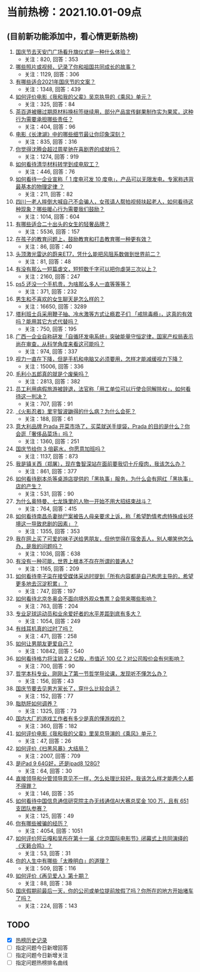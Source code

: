 # 当前热榜：2021.10.01-09点
## (目前新功能添加中，看心情更新热榜)
1. [国庆节去天安门广场看升旗仪式是一种什么体验？](https://www.zhihu.com/question/485008530)
    * 关注：820, 回答：353
2. [哪些照片或视频，记录了你和祖国共同成长的故事？](https://www.zhihu.com/question/489322223)
    * 关注：1129, 回答：306
3. [有哪些适合2021年国庆节的文案？](https://www.zhihu.com/question/488148060)
    * 关注：1348, 回答：439
4. [如何评价电影《我和我的父辈》吴京执导的《乘风》单元？](https://www.zhihu.com/question/485922175)
    * 关注：325, 回答：84
5. [茶百道被曝过期原材料换标签继续用，部分产品宣传鲜果制作实为果浆，这种行为需要承担哪些责任？](https://www.zhihu.com/question/489986309)
    * 关注：404, 回答：96
6. [电影《长津湖》中的哪些细节最让你印象深刻？](https://www.zhihu.com/question/488769477)
    * 关注：835, 回答：316
7. [你觉得沈腾会超过周星驰在喜剧界的成就吗？](https://www.zhihu.com/question/287348181)
    * 关注：1274, 回答：919
8. [如何看待清华材料转学到成电软工？](https://www.zhihu.com/question/488158445)
    * 关注：446, 回答：76
9. [如何看待一企业宣称「 1 度电可发 10 度电」，产品可以无限发电，专家称违背最基本的物理定律 ？](https://www.zhihu.com/question/489872542)
    * 关注：211, 回答：82
10. [四川一老人摔倒大喊自己不会骗人，女孩请人帮拍视频扶起老人，如何看待这种现象？哪些暖心行为需要我们鼓励？](https://www.zhihu.com/question/489928397)
    * 关注：1014, 回答：604
11. [有哪些适合二十出头的女生的轻奢品牌？](https://www.zhihu.com/question/50108354)
    * 关注：5536, 回答：157
12. [在孩子的教育问题上，鼓励教育和打击教育哪一种更有效？](https://www.zhihu.com/question/488799520)
    * 关注：86, 回答：40
13. [头顶激光雷达的蔚来ET7，凭什么能把风阻系数做到世界前二？](https://www.zhihu.com/question/489077378)
    * 关注：81, 回答：48
14. [有没有那么一短篇虐文，短短数千字可以把你虐哭三次以上？](https://www.zhihu.com/question/402347754)
    * 关注：2160, 回答：247
15. [ps5 还没一个手机贵，为啥那么多人一直等等等？](https://www.zhihu.com/question/489101451)
    * 关注：371, 回答：232
16. [男生和不喜欢的女生聊天是怎么样的？](https://www.zhihu.com/question/318572657)
    * 关注：16650, 回答：3289
17. [塔利班士兵采用鞭子抽、冷水激等方式让瘾君子们 「戒除毒瘾」，这真的有效吗？能用其它方式代替吗？](https://www.zhihu.com/question/486968034)
    * 关注：750, 回答：195
18. [广西一企业自称研发「自循环发电系统」突破能量守恒定律，国家产权局表示尚在审查，从科学角度来看这可能吗？](https://www.zhihu.com/question/489625867)
    * 关注：974, 回答：337
19. [视力一直在下降，但是手机和电脑又必须要用，怎样才能减缓视力下降？](https://www.zhihu.com/question/29378502)
    * 关注：15006, 回答：336
20. [毛利小五郎真的就是个废柴吗？](https://www.zhihu.com/question/42032895)
    * 关注：2813, 回答：382
21. [员工利用病假旅游被辞退，法官称「用工单位可以行使合同解除权」，如何看待这一判决？](https://www.zhihu.com/question/489627268)
    * 关注：707, 回答：91
22. [《火影忍者》里宇智波鼬得的什么病？为什么会死？](https://www.zhihu.com/question/39195307)
    * 关注：188, 回答：61
23. [意大利品牌 Prada 开菜市场了，买菜就送手提袋，Prada 的目的是什么？你会逛「奢侈品菜场」吗？](https://www.zhihu.com/question/489581511)
    * 关注：1360, 回答：251
24. [国庆节给你 3 倍薪水，你愿意加班吗？](https://www.zhihu.com/question/489790299)
    * 关注：1137, 回答：873
25. [我是镇关西（郑屠），现在鲁智深站在面前要我切十斤瘦肉，我该怎么办？](https://www.zhihu.com/question/439475315)
    * 关注：861, 回答：377
26. [如何看待剧本杀等桌游店提供的「黑执事」服务，为什么会有网红「黑执事」店的产生？](https://www.zhihu.com/question/489309628)
    * 关注：531, 回答：90
27. [为什么奥特曼、七龙珠里的人物一开始不用大招结束战斗？](https://www.zhihu.com/question/36837429)
    * 关注：764, 回答：415
28. [如何看待南昌杀妻抛尸案被告人母亲要求上诉，称「希望酌情考虑特殊成长环境这一导致悲剧的因素」？](https://www.zhihu.com/question/489737108)
    * 关注：1355, 回答：353
29. [我在网上买了可爱的袜子送给男朋友，但他觉得在宿舍丢人，别人嘲笑他怎么办，是我的问题吗？](https://www.zhihu.com/question/488483326)
    * 关注：1036, 回答：638
30. [有没有一种可能，世界上根本不存在所谓的普通人?](https://www.zhihu.com/question/489491939)
    * 关注：1165, 回答：209
31. [如何看待李子柒在接受媒体采访时提到「所有内容都是自己构思主导的，希望更多地去沉淀积累」？](https://www.zhihu.com/question/489647744)
    * 关注：747, 回答：197
32. [如何看待北京冬奥会不面向境外观众售票？会带来哪些影响？](https://www.zhihu.com/question/489871445)
    * 关注：763, 回答：204
33. [专业足球运动员和业余爱好者的水平差距到底有多大？](https://www.zhihu.com/question/276734609)
    * 关注：1054, 回答：249
34. [有线耳机真的过时了吗？](https://www.zhihu.com/question/471036157)
    * 关注：471, 回答：258
35. [如何让男朋友更爱自己？](https://www.zhihu.com/question/21367156)
    * 关注：10842, 回答：540
36. [如何看待格力将注销 2.2 亿股，市值近 100 亿？对公司股价会有何影响？](https://www.zhihu.com/question/489630833)
    * 关注：700, 回答：90
37. [哲学本科专业，刚刚上了第一节哲学导论课，发现听不懂怎么办？](https://www.zhihu.com/question/489294128)
    * 关注：156, 回答：43
38. [国庆节要去见男方家长了，穿什么比较合适？](https://www.zhihu.com/question/489065021)
    * 关注：152, 回答：77
39. [脂肪肝如何调养？](https://www.zhihu.com/question/20173125)
    * 关注：1325, 回答：73
40. [国内大厂的游戏工作者有多少是真的懂游戏的？](https://www.zhihu.com/question/480072576)
    * 关注：360, 回答：182
41. [如何评价电影《我和我的父辈》里吴京导演的《乘风》单元？](https://www.zhihu.com/question/489388221)
    * 关注：47, 回答：26
42. [如何评价《扫黑风暴》大结局？](https://www.zhihu.com/question/481600735)
    * 关注：2007, 回答：709
43. [是iPad 9 64G好，还是ipad8 128G?](https://www.zhihu.com/question/486925140)
    * 关注：64, 回答：30
44. [直接领导和分管领导意见不一样，怎么处理比较好，我该怎么样才能两个人都不得罪？](https://www.zhihu.com/question/484583632)
    * 关注：146, 回答：35
45. [如何看待中国信息通信研究院主办无线通信AI大赛总奖金 100 万，且有 651 支团队参赛？](https://www.zhihu.com/question/489591340)
    * 关注：125, 回答：49
46. [你有哪些被骗的经历？](https://www.zhihu.com/question/23374476)
    * 关注：4054, 回答：1051
47. [如何评价阿云嘎和吴彤在第十一届《北京国际电影节》闭幕式上共同演绎的《天籁合鸣》？](https://www.zhihu.com/question/489816385)
    * 关注：53, 回答：31
48. [你的人生中有哪些「太晚明白」的道理？](https://www.zhihu.com/question/484041481)
    * 关注：509, 回答：116
49. [如何评价《再见爱人》第十期？](https://www.zhihu.com/question/489717132)
    * 关注：88, 回答：38
50. [国庆假期前最后一天，你的公司或单位提前放假了吗？你所在的地方开始堵车了吗？](https://www.zhihu.com/question/489948912)
    * 关注：224, 回答：143
## TODO
* [x] [热榜历史记录](hot_history/AllHot.md)
* [ ] 指定问题今日新增回答
* [ ] 指定问题今日新增关注
* [ ] 指定问题热榜排名曲线
